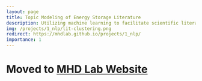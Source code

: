 ```yaml
---
layout: page
title: Topic Modeling of Energy Storage Literature 
description: Utilizing machine learning to facilitate scientific literature review
img: /projects/1_nlp/lit-clustering.png
redirect: https://mhdlab.github.io/projects/1_nlp/
importance: 1
---
```


# Moved to [MHD Lab Website](https://mhdlab.github.io/projects/1_nlp/)